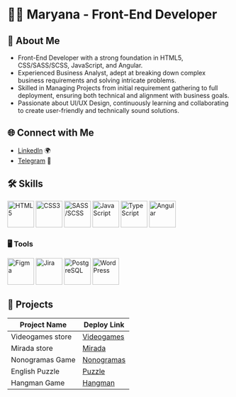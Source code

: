 # 👩‍💻 Maryana - Front-End Developer

## 🚀 About Me

- Front-End Developer with a strong foundation in HTML5, CSS/SASS/SCSS, JavaScript, and Angular.
- Experienced Business Analyst, adept at breaking down complex business requirements and solving intricate problems.
- Skilled in Managing Projects from initial requirement gathering to full deployment, ensuring both technical and alignment with business goals.
- Passionate about UI/UX Design, continuously learning and collaborating to create user-friendly and technically sound solutions.

## 🌐 Connect with Me

- [LinkedIn](www.linkedin.com/in/mariannaluskanova) 🌍
- [Telegram](https://t.me/MaryanaYak) 💬

## 🛠️  Skills
<img src="https://github.com/user-attachments/assets/788793f2-ae84-4de8-b90f-e7d39e947d4e" alt="HTML5" width="60"/>
<img src="https://github.com/user-attachments/assets/f33fcc88-b0d3-4537-abac-6bdbaa08d73f" alt="CSS3" width="60"/>
<img src="https://github.com/user-attachments/assets/9907bc52-0551-4049-8ae1-7b72f249f729" alt="SASS/SCSS" width="60"/>
<img src="https://github.com/user-attachments/assets/73fb1cdb-b925-4e0e-a4a7-0ab98a71517b" alt="JavaScript" width="60"/>
<img src="https://github.com/user-attachments/assets/015cbe43-9830-4f49-ae4d-a30e26fdf375" alt="TypeScript" width="60"/>
<img src="https://github.com/user-attachments/assets/db868e58-cabf-47ca-b355-b29c63cee6aa" alt="Angular" width="60"/>

### 🖥 Tools
<img src="https://github.com/user-attachments/assets/f43d2b8f-07c0-4d55-9209-bb5e4df37718" alt="Figma" width="60"/>
<img src="https://github.com/user-attachments/assets/4ad854fc-6cd0-484f-8fd3-b3c18101f36c" alt="Jira" width="60"/>
<img src="https://github.com/user-attachments/assets/3808ae8d-fd3b-4e24-847e-4cec18928700" alt="PostgreSQL" width="60"/>
<img src="https://github.com/user-attachments/assets/026afdad-c6fd-4c6b-b667-b66d6fd01db6" alt="WordPress" width="60"/>

## 🌟 Projects

| Project Name | Deploy Link |
|--------------|-------------|
| Videogames store    | [Videogames](https://cybervaultt.netlify.app/main) |
| Mirada store   | [Mirada](https://mirada.by) |
| Nonogramas Game    | [Nonogramas](https://maruyyak.github.io/nonograms/nonograms/index.html) |
| English Puzzle    | [Puzzle](https://rolling-scopes-school.github.io/maruyyak-JSFE2023Q4/rss-puzzle/dist/index.html) |
| Hangman Game    | [Hangman](https://maruyyak.github.io/hangman/hangman/index.html) |

